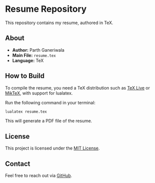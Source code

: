 # Resume Repository

This repository contains my resume, authored in TeX.

## About

- **Author:** Parth Ganeriwala
- **Main File:** `resume.tex`
- **Language:** TeX

## How to Build

To compile the resume, you need a TeX distribution such as [TeX Live](https://www.tug.org/texlive/) or [MikTeX](https://miktex.org/), with support for lualatex.

Run the following command in your terminal:

```sh
lualatex resume.tex
```

This will generate a PDF file of the resume.

## License

This project is licensed under the [MIT License](LICENSE).

## Contact

Feel free to reach out via [GitHub](https://github.com/ParthGaneriwala).
